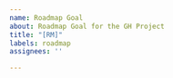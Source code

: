 ```yaml
---
name: Roadmap Goal
about: Roadmap Goal for the GH Project
title: "[RM]"
labels: roadmap
assignees: ''

---
```



